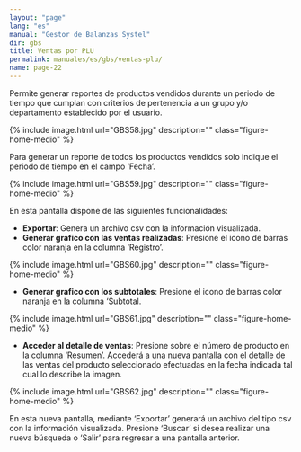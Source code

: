 ```yaml
---
layout: "page"
lang: "es"
manual: "Gestor de Balanzas Systel"
dir: gbs
title: Ventas por PLU
permalink: manuales/es/gbs/ventas-plu/
name: page-22
---
```


Permite generar reportes de productos vendidos durante un periodo de tiempo que cumplan con criterios de pertenencia a un grupo y/o departamento establecido por el usuario.

{% include image.html url="GBS58.jpg" description="" class="figure-home-medio" %}

Para generar un reporte de todos los productos vendidos solo indique el periodo de tiempo en el campo ‘Fecha’.

{% include image.html url="GBS59.jpg" description="" class="figure-home-medio" %}

En esta pantalla dispone de las siguientes funcionalidades:

- **Exportar**: Genera un archivo csv con la información visualizada.
- **Generar grafico con las ventas realizadas**: Presione el icono de barras color naranja en la columna ‘Registro’.

{% include image.html url="GBS60.jpg" description="" class="figure-home-medio" %}

- **Generar grafico con los subtotales**: Presione el icono de barras color naranja en la columna ‘Subtotal.

{% include image.html url="GBS61.jpg" description="" class="figure-home-medio" %}

- **Acceder al detalle de ventas**: Presione sobre el número de producto en la columna ‘Resumen’. Accederá a una nueva pantalla con el detalle de las ventas del producto seleccionado efectuadas en la fecha indicada tal cual lo describe la imagen. 

{% include image.html url="GBS62.jpg" description="" class="figure-home-medio" %}

En esta nueva pantalla, mediante ‘Exportar’ generará un archivo del tipo csv con la información visualizada. Presione ‘Buscar’ si desea realizar una nueva búsqueda o ‘Salir’ para regresar a una pantalla anterior.